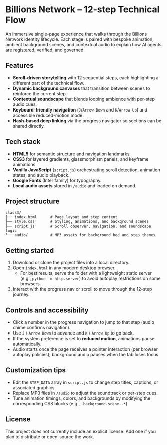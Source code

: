 # Billions Network – 12-step Technical Flow

An immersive single-page experience that walks through the Billions Network identity lifecycle. Each stage is paired with bespoke animation, ambient background scenes, and contextual audio to explain how AI agents are registered, verified, and governed.

## Features
- **Scroll-driven storytelling** with 12 sequential steps, each highlighting a different part of the technical flow.
- **Dynamic background canvases** that transition between scenes to reinforce the current step.
- **Contextual soundscape** that blends looping ambience with per-step audio cues.
- **Keyboard-friendly navigation** (`J`/`Arrow Down` and `K`/`Arrow Up`) and accessible reduced-motion mode.
- **Hash-based deep linking** via the progress navigator so sections can be shared directly.

## Tech stack
- **HTML5** for semantic structure and navigation landmarks.
- **CSS3** for layered gradients, glassmorphism panels, and keyframe animations.
- **Vanilla JavaScript** (`script.js`) orchestrating scroll detection, animation states, and audio playback.
- **Google Fonts** (Inter family) for typography.
- **Local audio assets** stored in `/audio` and loaded on demand.

## Project structure
```
class3/
├── index.html      # Page layout and step content
├── style.css       # Styling, animations, and background scenes
├── script.js       # Scroll observer, navigation, and soundscape logic
└── audio/          # MP3 assets for background bed and step themes
```

## Getting started
1. Download or clone the project files into a local directory.
2. Open `index.html` in any modern desktop browser.
   - For best results, serve the folder with a lightweight static server (e.g., `python -m http.server`) to avoid autoplay restrictions on some browsers.
3. Interact with the progress nav or scroll to move through the 12-step journey.

## Controls and accessibility
- Click a number in the progress navigation to jump to that step (audio chime confirms navigation).
- Use `J` / `Arrow Down` to advance and `K` / `Arrow Up` to go back.
- If the system preference is set to **reduced motion**, animations pause automatically.
- Audio starts once the page receives a pointer interaction (per browser autoplay policies); background audio pauses when the tab loses focus.

## Customization tips
- Edit the `STEP_DATA` array in `script.js` to change step titles, captions, or associated graphics.
- Replace MP3 files in `/audio` to adjust the soundtrack or per-step cues.
- Tune animation timings, colors, and backgrounds by modifying the corresponding CSS blocks (e.g., `.background-scene--*`).

## License
This project does not currently include an explicit license. Add one if you plan to distribute or open-source the work.
